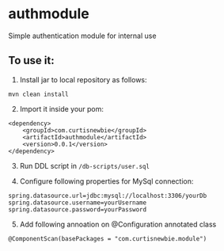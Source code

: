 # authmodule

Simple authentication module for internal use

## To use it:

1. Install jar to local repository as follows:

```
mvn clean install
```

2. Import it inside your pom:

```
<dependency>
    <groupId>com.curtisnewbie</groupId>
    <artifactId>authmodule</artifactId>
    <version>0.0.1</version>
</dependency>
```

3. Run DDL script in `/db-scripts/user.sql`

4. Configure following properties for MySql connection:

```
spring.datasource.url=jdbc:mysql://localhost:3306/yourDb
spring.datasource.username=yourUsername
spring.datasource.password=yourPassword
```

5. Add following annoation on @Configuration annotated class

```
@ComponentScan(basePackages = "com.curtisnewbie.module")
```
